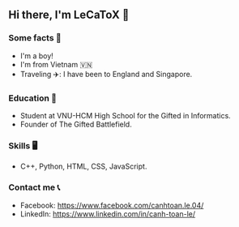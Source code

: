 ## Hi there, I'm LeCaToX 👋

### Some facts 🎉
* I'm a boy!
* I'm from Vietnam 🇻🇳
* Traveling ✈️: I have been to England and Singapore.

### Education 🏫
* Student at VNU-HCM High School for the Gifted in Informatics. 
* Founder of The Gifted Battlefield.

### Skills 🖥️
* C++, Python, HTML, CSS, JavaScript.

### Contact me 📞
* Facebook: https://www.facebook.com/canhtoan.le.04/
* LinkedIn: https://www.linkedin.com/in/canh-toan-le/

